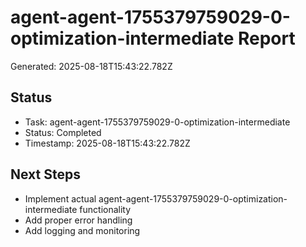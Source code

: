 # agent-agent-1755379759029-0-optimization-intermediate Report

Generated: 2025-08-18T15:43:22.782Z

## Status
- Task: agent-agent-1755379759029-0-optimization-intermediate
- Status: Completed
- Timestamp: 2025-08-18T15:43:22.782Z

## Next Steps
- Implement actual agent-agent-1755379759029-0-optimization-intermediate functionality
- Add proper error handling
- Add logging and monitoring
